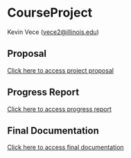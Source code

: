 # CourseProject

Kevin Vece (vece2@illinois.edu)

## Proposal

[Click here to access project proposal](./Proposal.md)

## Progress Report

[Click here to access progress report](./ProgressReport.md)

## Final Documentation

[Click here to access final documentation](./FinalDocumentation.md)
